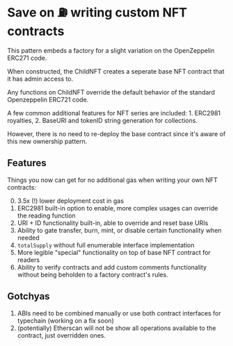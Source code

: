 # Save on ⛽️ writing custom NFT contracts

This pattern embeds a factory for a slight variation on the OpenZeppelin ERC271 code.

When constructed, the ChildNFT creates a seperate base NFT contract that it has admin access to.

Any functions on ChildNFT override the default behavior of the standard Openzeppelin ERC721 code.

A few common additional features for NFT series are included: 1. ERC2981 royalties, 2. BaseURI and tokenID string generation for collections.

However, there is no need to re-deploy the base contract since it's aware of this new ownership pattern.

## Features

Things you now can get for no additional gas when writing your own NFT contracts:

0. 3.5x (!) lower deployment cost in gas
1. ERC2981 built-in option to enable, more complex usages can override the reading function
2. URI + ID functionality built-in, able to override and reset base URIs
3. Ability to gate transfer, burn, mint, or disable certain functionality when needed
4. `totalSupply` without full enumerable interface implementation
5. More legible "special" functionality on top of base NFT contract for readers
6. Ability to verify contracts and add custom comments functionality without being beholden to a factory contract's rules.

## Gotchyas

1. ABIs need to be combined manually or use both contract interfaces for typechain (working on a fix soon)
2. (potentially) Etherscan will not be show all operations available to the contract, just overridden ones.